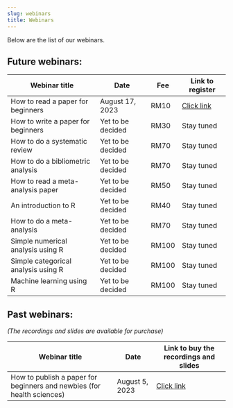 ```yaml
---
slug: webinars
title: Webinars
---
```


Below are the list of our webinars.

## **Future webinars:**

| Webinar title | Date | Fee | Link to register |  
|---------------|------|-----|------------------|
| How to read a paper for beginners | August 17, 2023 | RM10 | [Click link](https://docs.google.com/forms/d/e/1FAIpQLSeHSHGU5QIp9gUaxSW0p7nry_QN8INjPC0DPy9MVjuL1HQlGQ/viewform) |
| How to write a paper for beginners | Yet to be decided | RM30 | Stay tuned |
| How to do a systematic review | Yet to be decided | RM70 | Stay tuned |
| How to do a bibliometric analysis | Yet to be decided | RM70 | Stay tuned |
| How to read a meta-analysis paper | Yet to be decided | RM50 | Stay tuned |
| An introduction to R | Yet to be decided | RM40 | Stay tuned |
| How to do a meta-analysis | Yet to be decided | RM70 | Stay tuned |
| Simple numerical analysis using R | Yet to be decided | RM100 | Stay tuned |
| Simple categorical analysis using R | Yet to be decided | RM100 | Stay tuned |
| Machine learning using R | Yet to be decided | RM100 | Stay tuned |


## **Past webinars**: 
*(The recordings and slides are available for purchase)*

| Webinar title | Date | Link to buy the recordings and slides |  
|---------------|------|---------------------------------------|  
| How to publish a paper for beginners and newbies (for health sciences) | August 5, 2023 | [Click link](https://docs.google.com/forms/d/1IJ30JRcQ9pjXJGKyyCSaHLTJeThuRe2TJhcMKBU23to/edit) |